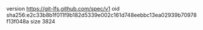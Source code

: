 version https://git-lfs.github.com/spec/v1
oid sha256:e2c33b8b1f011f9b182d5339e002c161d748eebbc13ea02939b70978f13f048a
size 3824

